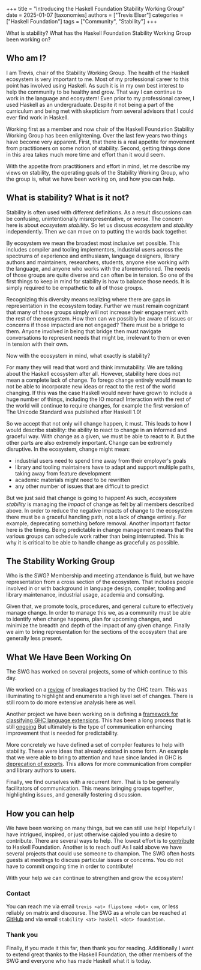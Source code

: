 +++
title = "Introducing the Haskell Foundation Stability Working Group"
date = 2025-01-07
[taxonomies]
authors = ["Trevis Elser"]
categories = ["Haskell Foundation"]
tags = ["Community", "Stability"]
+++

What is stability? What has the Haskell Foundation Stability Working Group been working on?

<!-- more -->

## Who am I?

I am Trevis, chair of the Stability Working Group. The health of the Haskell ecosystem is very important to me. Most of my professional career to this point has involved using Haskell. As such it is in my own best interest to help the community to be healthy and grow. That way I can continue to work in the language and ecosystem! Even prior to my professional career, I used Haskell as an undergraduate. Despite it not being a part of the curriculum and being met with skepticism from several advisors that I could ever find work in Haskell.

Working first as a member and now chair of the Haskell Foundation Stability Working Group has been enlightening. Over the last few years two things have become very apparent. First, that there is a real appetite for movement from practitioners on some notion of stability. Second, getting things done in this area takes much more time and effort than it would seem.

With the appetite from practitioners and effort in mind, let me describe my views on stability, the operating goals of the Stability Working Group, who the group is, what we have been working on, and how you can help.

## What is stability? What is it not?

Stability is often used with different definitions. As a result discussions can be confusing, unintentionally misrepresentative, or worse. The concern here is about _ecosystem stability_. So let us discuss _ecosystem_ and _stability_ independently. Then we can move on to putting the words back together.

By ecosystem we mean the broadest most inclusive set possible. This includes compiler and tooling implementors, industrial users across the spectrums of experience and enthusiasm, language designers, library authors and maintainers, researchers, students, anyone else working with the language, and anyone who works with the aforementioned. The needs of those groups are quite diverse and can often be in tension. So one of the first things to keep in mind for stability is how to balance those needs. It is simply required to be empathetic to all of those groups.

Recognizing this diversity means realizing where there are gaps in representation in the ecosystem today. Further we must remain cognizant that many of those groups simply will not increase their engagement with the rest of the ecosystem. How then can we possibly be aware of issues or concerns if those impacted are not engaged? There must be a bridge to them. Anyone involved in being that bridge then must navigate conversations to represent needs that might be, irrelevant to them or even in tension with their own.

Now with the ecosystem in mind, what exactly is stability?

For many they will read that word and think immutability. We are talking about the Haskell ecosystem after all. However, stability here does not mean a complete lack of change. To forego change entirely would mean to not be able to incorporate new ideas or react to the rest of the world changing. If this was the case Haskell would never have grown to include a huge number of things, including the IO monad! Interaction with the rest of the world will continue to require changes, for example the first version of The Unicode Standard was published after Haskell 1.0!

So we accept that not only will change happen, it must. This leads to how I would describe stability: the ability to react to change in an informed and graceful way. With change as a given, we must be able to react to it. But the other parts are also extremely important. Change can be extremely disruptive. In the ecosystem, change might mean:
 - industrial users need to spend time away from their employer's goals
 - library and tooling maintainers have to adapt and support multiple paths, taking away from feature development
 - academic materials might need to be rewritten
 - any other number of issues that are difficult to predict

But we just said that change is going to happen! As such, _ecosystem stability_ is managing the *impact* of change as felt by all members described above. In order to reduce the negative impacts of change to the ecosystem there must be a graceful handling path, not a lack of change entirely. For example, deprecating something before removal. Another important factor here is the timing. Being predictable in change management means that the various groups can schedule work rather than being interrupted. This is why it is critical to be able to handle change as gracefully as possible.

## The Stability Working Group

Who is the SWG? Membership and meeting attendance is fluid, but we have representation from a cross section of the ecosystem. That includes people involved in or with background in language design, compiler, tooling and library maintenance, industrial usage, academia and consulting.

Given that, we promote tools, procedures, and general culture to effectively manage change. In order to manage this we, as a community must be able to identify when change happens, plan for upcoming changes, and minimize the breadth and depth of the impact of any given change. Finally we aim to bring representation for the sections of the ecosystem that are generally less present.

## What We Have Been Working On

The SWG has worked on several projects, some of which continue to this day.

We worked on a [review](https://jappie.me/analyzing-haskell-stability.html) of breakages tracked by the GHC team. This was illuminating to highlight and enumerate a high level set of changes. There is still room to do more extensive analysis here as well.

Another project we have been working on is defining a [framework for classifying GHC language extensions](https://github.com/ghc-proposals/ghc-proposals/blob/master/proposals/0601-extension-lifecycle-framework.md). This has been a long process that is still [ongoing](https://github.com/ghc-proposals/ghc-proposals/pull/669) But ultimately is the type of communication enhancing improvement that is needed for predictability.

More concretely we have defined a set of compiler features to help with stability. These were ideas that already existed in some form. An example that we were able to bring to attention and have since landed in GHC is [deprecation of exports](https://github.com/ghc-proposals/ghc-proposals/blob/master/proposals/0134-deprecating-exports-proposal.rst). This allows for more communication from compiler and library authors to users.

Finally, we find ourselves with a recurrent item. That is to be generally facilitators of communication. This means bringing groups together, highlighting issues, and generally fostering discussion.


## How you can help

We have been working on many things, but we can still use help! Hopefully I have intrigued, inspired, or just otherwise cajoled you into a desire to contribute. There are several ways to help. The lowest effort is to [contribute](https://haskell.foundation/donations) to Haskell Foundation. Another is to reach out! As I said above we have several projects that could use someone to champion. The SWG often hosts guests at meetings to discuss particular issues or concerns. You do not have to commit ongoing time in order to contribute!

With your help we can continue to strengthen and grow the ecosystem!

### Contact

You can reach me via email `trevis <at> flipstone <dot> com`, or less reliably on matrix and discourse. The SWG as a whole can be reached at [GitHub](https://github.com/haskellfoundation/stability) and via email `stability <at> haskell <dot> foundation`.

### Thank you

Finally, if you made it this far, then thank you for reading. Additionally I want to extend great thanks to the Haskell Foundation, the other members of the SWG and everyone who has made Haskell what it is today.
